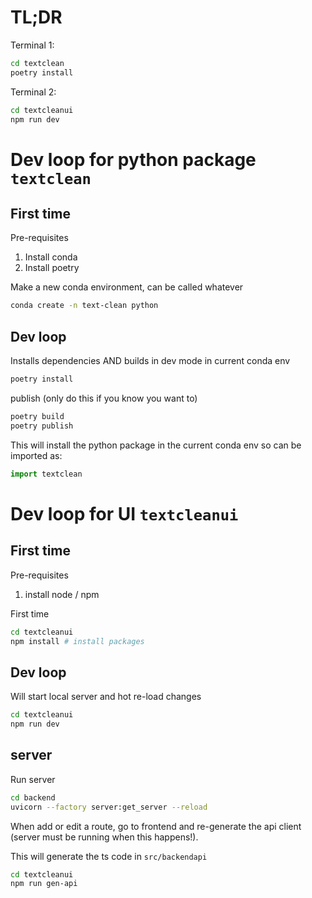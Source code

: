 # TL;DR

Terminal 1:

```bash
cd textclean
poetry install
```

Terminal 2:

```bash
cd textcleanui
npm run dev
```

# Dev loop for python package `textclean`

## First time

Pre-requisites

1. Install conda
2. Install poetry

Make a new conda environment, can be called whatever

```bash
conda create -n text-clean python
```

## Dev loop

Installs dependencies AND builds in dev mode in current conda env

```bash
poetry install
```

publish (only do this if you know you want to)

```bash
poetry build
poetry publish
```

This will install the python package in the current conda env so can be imported as:

```python
import textclean
```

# Dev loop for UI `textcleanui`

## First time

Pre-requisites

1. install node / npm

First time

```bash
cd textcleanui
npm install # install packages
```

## Dev loop

Will start local server and hot re-load changes

```bash
cd textcleanui
npm run dev
```

## server

Run server

```bash
cd backend
uvicorn --factory server:get_server --reload
```

When add or edit a route, go to frontend and re-generate the api client (server must be running when this happens!).

This will generate the ts code in `src/backendapi`

```bash
cd textcleanui
npm run gen-api
```

